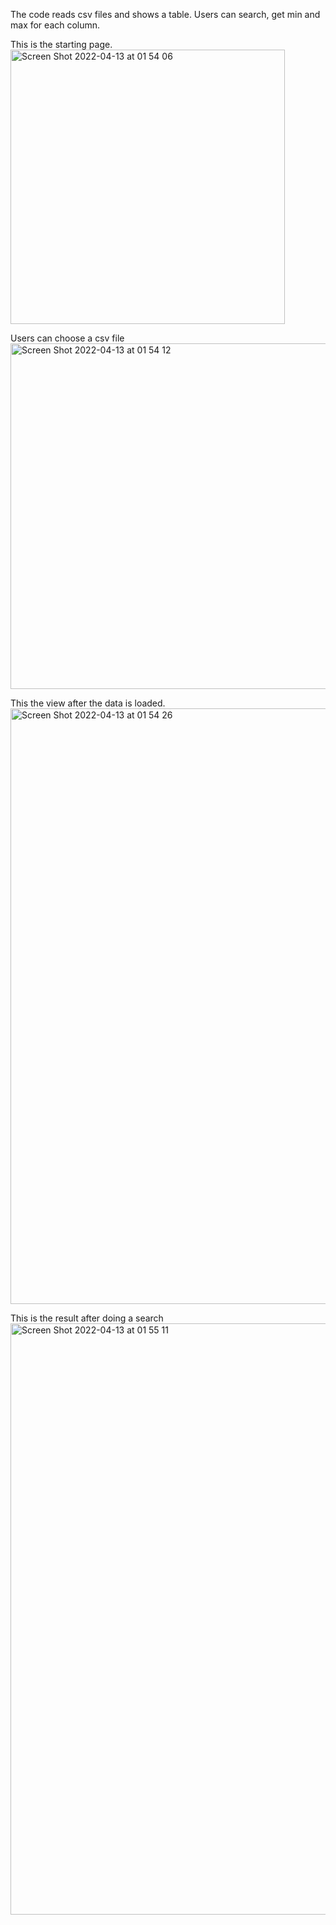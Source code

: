 The code reads csv files and shows a table. Users can search, get min and max for each column.

This is the starting page.
<img width="439" alt="Screen Shot 2022-04-13 at 01 54 06" src="https://user-images.githubusercontent.com/79797340/163067674-5e1b1e40-2696-4e37-a1d6-fe7c4f905cdc.png">

Users can choose a csv file
<img width="553" alt="Screen Shot 2022-04-13 at 01 54 12" src="https://user-images.githubusercontent.com/79797340/163067726-92c6e701-272b-4335-8905-8365da916143.png">

This the view after the data is loaded.
<img width="953" alt="Screen Shot 2022-04-13 at 01 54 26" src="https://user-images.githubusercontent.com/79797340/163067744-2bdcedd7-b7ec-4a1a-a891-f17c52979a0a.png">

This is the result after doing a search
<img width="946" alt="Screen Shot 2022-04-13 at 01 55 11" src="https://user-images.githubusercontent.com/79797340/163067757-143cbc7f-29f0-488e-92bb-5cea99fdedb3.png">
